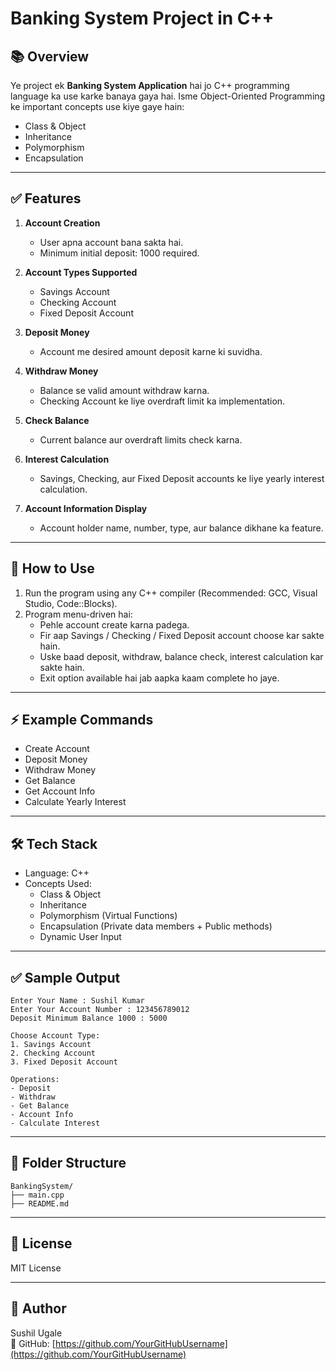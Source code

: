 
# Banking System Project in C++

## 📚 Overview
Ye project ek **Banking System Application** hai jo C++ programming language ka use karke banaya gaya hai. Isme Object-Oriented Programming ke important concepts use kiye gaye hain:
- Class & Object
- Inheritance
- Polymorphism
- Encapsulation

---

## ✅ Features

1. **Account Creation**
   - User apna account bana sakta hai.
   - Minimum initial deposit: 1000 required.

2. **Account Types Supported**
   - Savings Account
   - Checking Account
   - Fixed Deposit Account

3. **Deposit Money**
   - Account me desired amount deposit karne ki suvidha.

4. **Withdraw Money**
   - Balance se valid amount withdraw karna.
   - Checking Account ke liye overdraft limit ka implementation.

5. **Check Balance**
   - Current balance aur overdraft limits check karna.

6. **Interest Calculation**
   - Savings, Checking, aur Fixed Deposit accounts ke liye yearly interest calculation.

7. **Account Information Display**
   - Account holder name, number, type, aur balance dikhane ka feature.

---

## 🚀 How to Use

1. Run the program using any C++ compiler (Recommended: GCC, Visual Studio, Code::Blocks).
2. Program menu-driven hai:
    - Pehle account create karna padega.
    - Fir aap Savings / Checking / Fixed Deposit account choose kar sakte hain.
    - Uske baad deposit, withdraw, balance check, interest calculation kar sakte hain.
    - Exit option available hai jab aapka kaam complete ho jaye.

---

## ⚡ Example Commands

- Create Account  
- Deposit Money  
- Withdraw Money  
- Get Balance  
- Get Account Info  
- Calculate Yearly Interest  

---

## 🛠 Tech Stack

- Language: C++  
- Concepts Used:
    - Class & Object  
    - Inheritance  
    - Polymorphism (Virtual Functions)  
    - Encapsulation (Private data members + Public methods)  
    - Dynamic User Input  

---

## ✅ Sample Output

```
Enter Your Name : Sushil Kumar  
Enter Your Account Number : 123456789012  
Deposit Minimum Balance 1000 : 5000  

Choose Account Type:  
1. Savings Account  
2. Checking Account  
3. Fixed Deposit Account  

Operations:  
- Deposit  
- Withdraw  
- Get Balance  
- Account Info  
- Calculate Interest  
```

---

## 📂 Folder Structure

```
BankingSystem/
├── main.cpp  
├── README.md  
```

---

## 📜 License

MIT License  

---

## 👤 Author

Sushil Ugale  
🔗 GitHub: [https://github.com/YourGitHubUsername](https://github.com/YourGitHubUsername)

